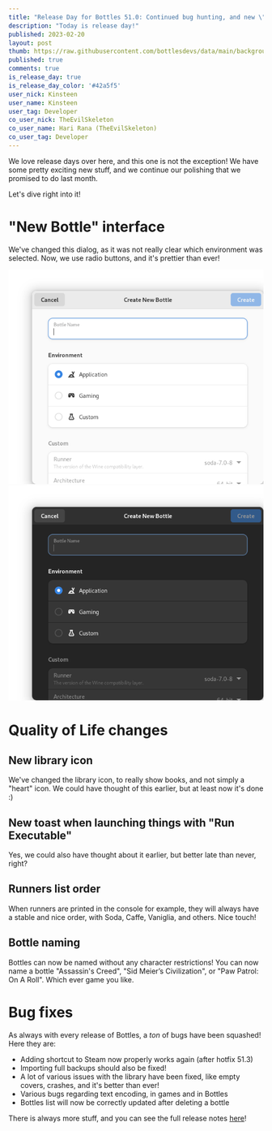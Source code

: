 ```yaml
---
title: "Release Day for Bottles 51.0: Continued bug hunting, and new \"New Bottle\" interface!"
description: "Today is release day!"
published: 2023-02-20
layout: post
thumb: https://raw.githubusercontent.com/bottlesdevs/data/main/backgrounds/50.png
published: true
comments: true
is_release_day: true
is_release_day_color: '#42a5f5'
user_nick: Kinsteen
user_name: Kinsteen
user_tag: Developer
co_user_nick: TheEvilSkeleton
co_user_name: Hari Rana (TheEvilSkeleton)
co_user_tag: Developer
---
```


We love release days over here, and this one is not the exception! We have some pretty exciting new stuff, and we continue our polishing that we promised to do last month.

Let's dive right into it!

# "New Bottle" interface
We've changed this dialog, as it was not really clear which environment was selected. Now, we use radio buttons, and it's prettier than ever!


<img tooltip="New Bottle Dialog" class="on-light" src="/uploads/bottles-new-bottle-light.png" />
<img tooltip="New Bottle Dialog" class="on-dark" src="/uploads/bottles-new-bottle-dark.png" />

# Quality of Life changes
## New library icon
We've changed the library icon, to really show books, and not simply a "heart" icon. We could have thought of this earlier, but at least now it's done :)

## New toast when launching things with "Run Executable"
Yes, we could also have thought about it earlier, but better late than never, right?

## Runners list order
When runners are printed in the console for example, they will always have a stable and nice order, with Soda, Caffe, Vaniglia, and others. Nice touch!

## Bottle naming
Bottles can now be named without any character restrictions! You can now name a bottle "Assassin's Creed", "Sid Meier’s Civilization", or "Paw Patrol: On A Roll". Which ever game you like.

# Bug fixes
As always with every release of Bottles, a *ton* of bugs have been squashed! Here they are:
- Adding shortcut to Steam now properly works again (after hotfix 51.3)
- Importing full backups should also be fixed!
- A lot of various issues with the library have been fixed, like empty covers, crashes, and it's better than ever!
- Various bugs regarding text encoding, in games and in Bottles
- Bottles list will now be correctly updated after deleting a bottle

There is always more stuff, and you can see the full release notes [here](https://github.com/bottlesdevs/Bottles/releases/tag/51.0)!